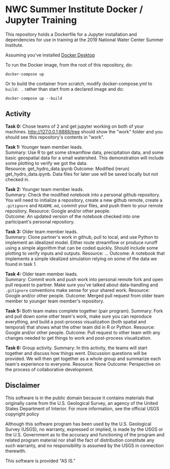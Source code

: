 # NWC Summer Institute Docker / Jupyter Training

This repository holds a Dockerfile for a Jupyter installation and dependencies for use in training at the 2019 National Water Center Summer Institute.

Assuming you've installed [Docker Desktop](https://www.docker.com/products/docker-desktop)

To run the Docker image, from the root of this repository, do:

`docker-compose up`

Or to build the container from scratch, modify docker-compose.yml to `build: .` rather than start from a declared image and do:

`docker-compose up --build`

## Activity
**Task 0:** Chose teams of 2 and get jupyter working on both of your machines. http://127.0.0.1:8888/tree should show the "work" folder and you should see this repository's contents in "work".  

**Task 1:** Younger team member leads.  
Summary: Use R to get some streamflow data, precipitation data, and some basic geospatial data for a small watershed. This demonstration will include some plotting to verify we got the data.  
Resource: get\_hydro\_data.ipynb
Outcome: Modified (rerun) get\_hydro\_data.ipynb. Data files for later use will be saved locally but not checked in.

**Task 2:** Younger team member leads.  
Summary: Check the modified notebook into a personal github repository. You will need to initialize a repository, create a new github remote, create a `.gitignore` and `README.md`, commit your files, and push them to your remote repository.
Resource: Google and/or other people.  
Outcome: An updated version of the notebook checked into one participant's personal repository.  

**Task 3:** Older team member leads.  
Summary: Clone partner's work in github, pull to local, and use Python to implement an idealized model. Either route streamflow or produce runoff using a simple algorithm that can be coded quickly. Should include some plotting to verify inputs and outputs.
Resource: ...
Outcome: A notebook that implements a simple idealized simulation relying on some of the data we found in task 1.

**Task 4:** Older team member leads.  
Summary: Commit work and push work into personal remote fork and open pull request to partner. Make sure you've talked about data-handling and `.gitignore` conventions make sense for your shared work.
Resource: Google and/or other people.
Outcome: Merged pull request from older team member to younger team member's repository.

**Task 5:** Both team mates complete together (pair program).
Summary: Fork and pull down some other team's work, make sure you can reproduce everything, and build a post-process visualization (both spatial and temporal) that shows what the other team did in R or Python. 
Resource: Google and/or other people.
Outcome: Pull request to other team with any changes needed to get things to work and post-process visualization.

**Task 6:** Group activity.
Summary: In this activity, the teams will start together and discuss how things went. Discussion questions will be provided. We will then get together as a whole group and summarize each team's experience to everyone.
Resource: None
Outcome: Perspective on the process of collaborative development. 

## Disclaimer
This software is in the public domain because it contains materials that originally came from the U.S. Geological Survey, an agency of the United States Department of Interior. For more information, see the official USGS copyright policy

Although this software program has been used by the U.S. Geological Survey (USGS), no warranty, expressed or implied, is made by the USGS or the U.S. Government as to the accuracy and functioning of the program and related program material nor shall the fact of distribution constitute any such warranty, and no responsibility is assumed by the USGS in connection therewith.

This software is provided "AS IS."